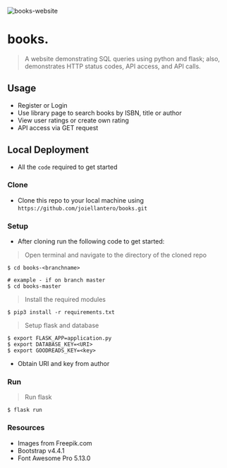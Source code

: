 <img src="https://lh3.googleusercontent.com/25C4x-YcoQfXO2U7SSgPHoQvBpCfBPE4KtQ5VhgBjYByA8NqPGo36osRZ-rJVwjviBPrx63ZkEd2KM9NTSiXT7GrYo4JWAAFja75Se8jxgPNGHxq6A67YrKKDJxzSQAgOGF4CZGprzyk0mAiKAVLe5QFSf3RHwiZGg8uiimzXgTcprQXK3Xta64OvOXOiLP7Hgbn3HBLLXvt7RfgGL2I-LRAmReRwtCt6pGulwUuy6oDgoh1RNxNtwsuuNCitqrcibWYWOzOLKNKkPfRs1TQg8C4zc5bHFZpX_o2FFUPEnq0mrfKu9s-2NGiE69sHtXW5ZGQarhBCkWkfhH6cZUbY7h_CftPXW9Na3fRsze1S2GusN2FmHLNOZvDfwLyC8c6ssgI442f21z0cRVcJgo4k32j29MJJfy--1QsYvGJwOUowuaujpAkDhx2bGmB6N6LgquWP8Oz-0uhlh1HcsdRuGC04kw1STBLI9UQZGcEKwaTJyp-1VRhMLgfFXhnMrKzxxiAdLgiXEIwQjuJjcWMZthBKn1gt3o0-gbP2EkEn3m6Gvy7gsuSbcnG3XNpKqADgDnBHHKbBDZHP7wRB3ktkVvYKkA4UHKE2ZvJeF-zIZOBcMeTOU3enhsqBBnywlG5nus3dCxss2aJRcDAJhKjq2BTas4kXfMaF0G5k_SLD6O09-47qWhGpSgW1HQf=w2852-h1398-no" title="books." alt="books-website"></a>

# books.

> A website demonstrating SQL queries using python and flask; also, demonstrates HTTP status codes, API access, and API calls.

## Usage

- Register or Login
- Use library page to search books by ISBN, title or author
- View user ratings or create own rating
- API access via GET request

## Local Deployment

- All the `code` required to get started

### Clone

- Clone this repo to your local machine using `https://github.com/joiellantero/books.git`

### Setup

- After cloning run the following code to get started:

> Open terminal and navigate to the directory of the cloned repo

```shell
$ cd books-<branchname>

# example - if on branch master
$ cd books-master
```

> Install the required modules

```shell
$ pip3 install -r requirements.txt
```

> Setup flask and database

```shell
$ export FLASK_APP=application.py
$ export DATABASE_KEY=<URI>
$ export GOODREADS_KEY=<key>
```

- Obtain URI and key from author

### Run

> Run flask

```shell
$ flask run
```

### Resources

- Images from Freepik.com
- Bootstrap v4.4.1
- Font Awesome Pro 5.13.0
